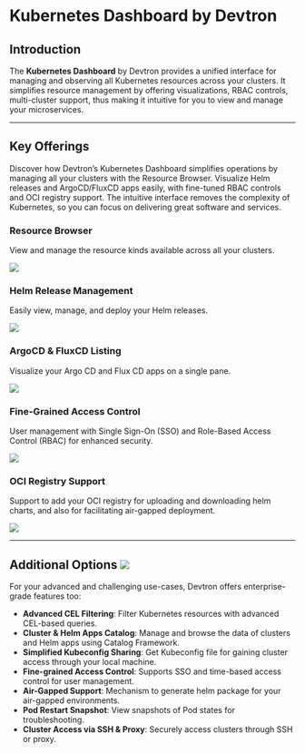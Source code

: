 # Kubernetes Dashboard by Devtron

## Introduction

The **Kubernetes Dashboard** by Devtron provides a unified interface for managing and observing all Kubernetes resources across your clusters. It simplifies resource management by offering visualizations, RBAC controls, multi-cluster support, thus making it intuitive for you to view and manage your microservices.

---

## Key Offerings

Discover how Devtron’s Kubernetes Dashboard simplifies operations by managing all your clusters with the Resource Browser. Visualize Helm releases and ArgoCD/FluxCD apps easily, with fine-tuned RBAC controls and OCI registry support. The intuitive interface removes the complexity of Kubernetes, so you can focus on delivering great software and services.

### Resource Browser

View and manage the resource kinds available across all your clusters.

![](https://devtron-public-asset.s3.us-east-2.amazonaws.com/images/dashboard/resource-browser-showcase.jpg)

### Helm Release Management

Easily view, manage, and deploy your Helm releases. 

![](https://devtron-public-asset.s3.us-east-2.amazonaws.com/images/dashboard/helm-apps-showcase.jpg)

### ArgoCD & FluxCD Listing

Visualize your Argo CD and Flux CD apps on a single pane.

![](https://devtron-public-asset.s3.us-east-2.amazonaws.com/images/dashboard/argo-flux.gif)

### Fine-Grained Access Control

User management with Single Sign-On (SSO) and Role-Based Access Control (RBAC) for enhanced security.

![](https://devtron-public-asset.s3.us-east-2.amazonaws.com/images/dashboard/user-manage-showcase.jpg)

### OCI Registry Support

Support to add your OCI registry for uploading and downloading helm charts, and also for facilitating air-gapped deployment.

![](https://devtron-public-asset.s3.us-east-2.amazonaws.com/images/dashboard/oci-registry-showcase.jpg)

---

## Additional Options [![](https://devtron-public-asset.s3.us-east-2.amazonaws.com/images/elements/EnterpriseTag.svg)](https://devtron.ai/pricing)

For your advanced and challenging use-cases, Devtron offers enterprise-grade features too:

- **Advanced CEL Filtering**: Filter Kubernetes resources with advanced CEL-based queries.
- **Cluster & Helm Apps Catalog**: Manage and browse the data of clusters and Helm apps using Catalog Framework.
- **Simplified Kubeconfig Sharing**: Get Kubeconfig file for gaining cluster access through your local machine.
- **Fine-grained Access Control**: Supports SSO and time-based access control for user management.
- **Air-Gapped Support**: Mechanism to generate helm package for your air-gapped environments.
- **Pod Restart Snapshot**: View snapshots of Pod states for troubleshooting.
- **Cluster Access via SSH & Proxy**: Securely access clusters through SSH or proxy.
